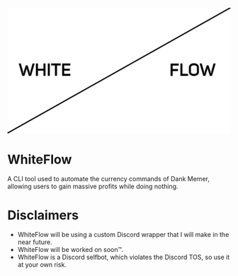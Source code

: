 ![WhiteFlow](Assets/WhiteFlow.jpg "WhiteFlow")
# WhiteFlow
A CLI tool used to automate the currency commands of Dank Memer, allowing users to gain massive profits while doing nothing.

# Disclaimers
- WhiteFlow will be using a custom Discord wrapper that I will make in the near future.
- WhiteFlow will be worked on soon:tm:.
- WhiteFlow is a Discord selfbot, which violates the Discord TOS, so use it at your own risk.

